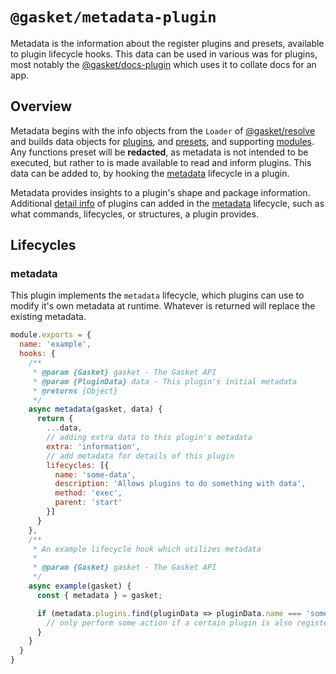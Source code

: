 # `@gasket/metadata-plugin`

Metadata is the information about the register plugins and presets, available
to plugin lifecycle hooks. This data can be used in various was for plugins,
most notably the [@gasket/docs-plugin] which uses it to collate docs for an app.

## Overview

Metadata begins with the info objects from the `Loader` of [@gasket/resolve]
and builds data objects for [plugins][PluginData], and [presets][PresetData],
and supporting [modules][ModuleData]. Any functions preset will be **redacted**,
as metadata is not intended to be executed, but rather to is made available to
read and inform plugins. This data can be added to, by hooking the [metadata]
lifecycle in a plugin.

Metadata provides insights to a plugin's shape and package information.
Additional [detail info][DetailData] of plugins can added in the [metadata]
lifecycle, such as what commands, lifecycles, or structures, a plugin provides.

## Lifecycles

### metadata

This plugin implements the `metadata` lifecycle, which plugins can use to
modify it's own metadata at runtime. Whatever is returned will replace the
existing metadata.

```js
module.exports = {
  name: 'example',
  hooks: {
    /**
     * @param {Gasket} gasket - The Gasket API
     * @param {PluginData} data - This plugin's initial metadata
     * @returns {Object}
     */
    async metadata(gasket, data) {
      return {
        ...data,
        // adding extra data to this plugin's metadata
        extra: 'information',
        // add metadata for details of this plugin
        lifecycles: [{
          name: 'some-data',
          description: 'Allows plugins to do something with data',
          method: 'exec',
          parent: 'start'
        }]
      }
    },
    /**
     * An example lifecycle hook which utilizes metadata
     *
     * @param {Gasket} gasket - The Gasket API
     */
    async example(gasket) {
      const { metadata } = gasket;

      if (metadata.plugins.find(pluginData => pluginData.name === 'some-plugin')) {
        // only perform some action if a certain plugin is also registered
      }
    }
  }
}
```

<!-- LINKS -->

[metadata]: #metadata
[ModuleData]: docs/api.md#ModuleData
[PluginData]: docs/api.md#PluginData
[PresetData]: docs/api.md#PresetData
[DetailData]: docs/api.md#DetailData

[@gasket/docs-plugin]: /packages/gasket-docs-plugin/README.md
[@gasket/resolve]: /packages/gasket-resolve/README.md
